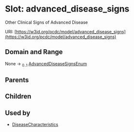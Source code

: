 
# Slot: advanced_disease_signs


Other Clinical Signs of Advanced Disease

URI: [https://w3id.org/pcdc/model/advanced_disease_signs](https://w3id.org/pcdc/model/advanced_disease_signs)


## Domain and Range

None &#8594;  <sub>0..1</sub> [AdvancedDiseaseSignsEnum](AdvancedDiseaseSignsEnum.md)

## Parents


## Children


## Used by

 * [DiseaseCharacteristics](DiseaseCharacteristics.md)
